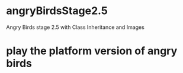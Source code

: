 # angryBirdsStage2.5
Angry Birds stage 2.5 with Class Inheritance and Images

# play the platform version of angry birds 
